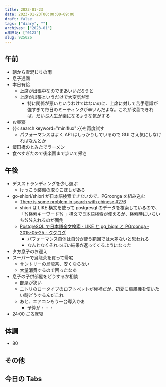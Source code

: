 ```yaml
---
title: 2023-01-23
date: 2023-01-23T00:00:00+09:00
draft: false
tags: ["diary", ""]
archives: ["2023-01"]
n年日記: ["0123"]
slug: 925026
---
```


## 午前

- 朝から雪混じりの雨
- 息子通園
- 本日有給
  - 上席が出張中なのでまあいいだろうと
  - 上席が出張というだけで大変気が楽
    - 特に関係が悪いというわけではないのに、上席に対して苦手意識が強すぎて毎日のミーティングが辛いんだよな。これが改善できれば、だいぶ人生が楽になるような気がする
- お昼寝
- {{< search keyword="miniflux">}}を再度試す
  - パフォーマンスはよく API はしっかりしているので GUI さえ気にしなければなんとか
- 飯田橋のとみたでラーメン
- 食べすぎたので後楽園まで歩いて帰宅

## 午後

- デスストランディングを少し遊ぶ
  - けっこう装備の取りこぼしがある
- go-shiori/shiori が日本語検索できないので、PGroonga を組み込む
  - [There is some problem in search with chinese #276](https://github.com/go-shiori/shiori/issues/276)
  - shiori は LIKE 構文を使って postgresql のデータを検索しているので、「%検索キーワード%
    」構文で日本語検索が使えるが、検索時にいちいち%%入れるのが面倒
  - [PostgreSQL で日本語全文検索 - LIKE と pg_bigm と PGroonga - 2015-05-25 - ククログ](https://www.clear-code.com/blog/2015/5/25.html)
    - パフォーマンス自体は自分が使う範囲では大差ないと思われる
    - なんとなくそれっぽい結果が返ってくるようになった
- 夕方息子のお迎え
- スーパーで烏龍茶を買って帰宅
  - サントリーの烏龍茶、安くならない
  - 大量消費するので困ったなあ
- 息子の子供部屋をどうするか相談
  - 部屋が狭い
  - ニトリのロータイプのロフトベットが候補だが、初夏に扇風機を使いたい時どうするんだこれ
  - あと、エアコンもう一台導入かあ
    - 予算が・・・
- 24:00 ごろ就寝

## 体調

- 80

## その他

## 今日の Tabs
